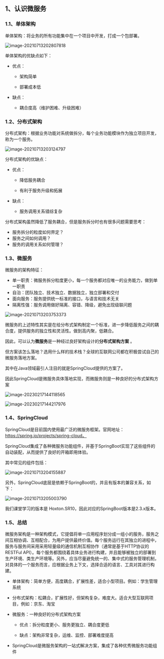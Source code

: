 ## 1、认识微服务

### 1.1、单体架构

单体架构：将业务的所有功能集中在一个项目中开发，打成一个包部署。

![image-20210713202807818](https://zcw-typora.oss-cn-nanjing.aliyuncs.com/image-20210713202807818.png)

单体架构的优缺点如下：

- 优点：

  - 架构简单

  - 部署成本低


- 缺点：

  - 耦合度高（维护困难、升级困难）




### 1.2、分布式架构

分布式架构：根据业务功能对系统做拆分，每个业务功能模块作为独立项目开发，称为一个服务。

![image-20210713203124797](https://zcw-typora.oss-cn-nanjing.aliyuncs.com/image-20210713203124797.png)



分布式架构的优缺点：

- 优点：

  - 降低服务耦合

  - 有利于服务升级和拓展


- 缺点：

  - 服务调用关系错综复杂




分布式架构虽然降低了服务耦合，但是服务拆分时也有很多问题需要思考：

- 服务拆分的粒度如何界定？
- 服务之间如何调用？
- 服务的调用关系如何管理？



### 1.3、微服务

微服务的架构特征：

- 单一职责：微服务拆分粒度更小，每一个服务都对应唯一的业务能力，做到单一职责
- 自治：团队独立、技术独立、数据独立，独立部署和交付
- 面向服务：服务提供统一标准的接口，与语言和技术无关
- 隔离性强：服务调用做好隔离、容错、降级，避免出现级联问题

![image-20210713203753373](https://zcw-typora.oss-cn-nanjing.aliyuncs.com/image-20210713203753373.png)

微服务的上述特性其实是在给分布式架构制定一个标准，进一步降低服务之间的耦合度，提供服务的独立性和灵活性。做到高内聚，低耦合。

因此，可以认为**微服务**是一种经过良好架构设计的**分布式架构方案** 。 

但方案该怎么落地？选用什么样的技术栈？全球的互联网公司都在积极尝试自己的微服务落地方案。

其中在Java领域最引人注目的就是SpringCloud提供的方案了。

因此SpringCloud是微服务具体落地实现，而微服务则是一种良好的分布式架构方案

![image-20230217144118565](https://zcw-typora.oss-cn-nanjing.aliyuncs.com/image-20230217144118565.png)

![image-20230217144217976](https://zcw-typora.oss-cn-nanjing.aliyuncs.com/image-20230217144217976.png)



### 1.4、SpringCloud

SpringCloud是目前国内使用最广泛的微服务框架。官网地址：https://spring.io/projects/spring-cloud。

SpringCloud集成了各种微服务功能组件，并基于SpringBoot实现了这些组件的自动装配，从而提供了良好的开箱即用体验。

其中常见的组件包括：

![image-20210713204155887](https://zcw-typora.oss-cn-nanjing.aliyuncs.com/image-20210713204155887.png)



另外，SpringCloud底层是依赖于SpringBoot的，并且有版本的兼容关系，如下：

![image-20210713205003790](https://zcw-typora.oss-cn-nanjing.aliyuncs.com/image-20210713205003790.png)

我们课堂学习的版本是 Hoxton.SR10，因此对应的SpringBoot版本是2.3.x版本。



### 1.5、总结

微服务架构是一种架构模式，它提倡将单一应用程序划分成一组小的服务，服务之间互相协调、互相配合，为用户提供最终价值。每个服务运行在其独立的进程中，服务与服务间采用采用轻量级的通信机制互相协作（通常是基于HTTP协议的RESTFul API）。每个服务都围绕着具体业务进行构建，并且能够被独立的部署到生产环境、类生产环境等。另外，应当尽量避免统一的、集中式的服务管理机制，对具体的一个服务而言，应根据业务上下文，选择合适的语言、工具对其进行构建。

- 单体架构：简单方便，高度耦合，扩展性差，适合小型项目。例如：学生管理系统

- 分布式架构：松耦合，扩展性好，但架构复杂，难度大。适合大型互联网项目，例如：京东、淘宝

- 微服务：一种良好的分布式架构方案
  - 优点：拆分粒度更小、服务更独立、耦合度更低

  - 缺点：架构非常复杂，运维、监控、部署难度提高

- SpringCloud是微服务架构的一站式解决方案，集成了各种优秀微服务功能组件



























